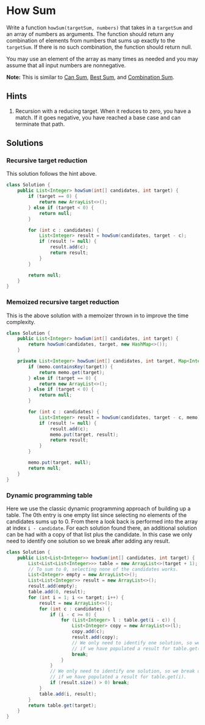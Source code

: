 # How Sum

Write a function `howSum(targetSum, numbers)` that takes in a `targetSum` and an
array of numbers as arguments. The function should return any combination of
elements from numbers that sums up exactly to the `targetSum`. If there is no
such combination, the function should return null.

You may use an element of the array as many times as needed and you may assume
that all input numbers are nonnegative.

**Note:** This is similar to [Can Sum](can-sum), [Best Sum](best-sum), and
[Combination Sum](combination-sum).

## Hints

1. Recursion with a reducing target. When it reduces to zero, you have a match.
   If it goes negative, you have reached a base case and can terminate that
   path.

## Solutions

### Recursive target reduction

This solution follows the hint above.

```java
class Solution {
    public List<Integer> howSum(int[] candidates, int target) {
        if (target == 0) {
            return new ArrayList<>();
        } else if (target < 0) {
            return null;
        }

        for (int c : candidates) {
            List<Integer> result = howSum(candidates, target - c);
            if (result != null) {
                result.add(c);
                return result;
            }
        }

        return null;
    }
}
```

### Memoized recursive target reduction

This is the above solution with a memoizer thrown in to improve the time
complexity.

```java
class Solution {
    public List<Integer> howSum(int[] candidates, int target) {
        return howSum(candidates, target, new HashMap<>());
    }

    private List<Integer> howSum(int[] candidates, int target, Map<Integer, List<Integer>> memo) {
        if (memo.containsKey(target)) {
            return memo.get(target);
        } else if (target == 0) {
            return new ArrayList<>();
        } else if (target < 0) {
            return null;
        }

        for (int c : candidates) {
            List<Integer> result = howSum(candidates, target - c, memo);
            if (result != null) {
                result.add(c);
                memo.put(target, result);
                return result;
            }
        }

        memo.put(target, null);
        return null;
    }
}
```

### Dynamic programming table

Here we use the classic dynamic programming approach of building up a table.
The 0th entry is one empty list since selecting no elements of the candidates
sums up to 0. From there a look back is performed into the array at index
`i - candidate`. For each solution found there, an additional solution can
be had with a copy of that list plus the candidate. In this case we only
need to identify one solution so we break after adding any result.

```java
class Solution {
    public List<List<Integer>> howSum(int[] candidates, int target) {
        List<List<List<Integer>>> table = new ArrayList<>(target + 1);
        // To sum to 0, selecting none of the candidates works.
        List<Integer> empty = new ArrayList<>();
        List<List<Integer>> result = new ArrayList<>();
        result.add(empty);
        table.add(0, result);
        for (int i = 1; i <= target; i++) {
            result = new ArrayList<>();
            for (int c : candidates) {
                if (i - c >= 0) {
                    for (List<Integer> l : table.get(i - c)) {
                        List<Integer> copy = new ArrayList<>(l);
                        copy.add(c);
                        result.add(copy);
                        // We only need to identify one solution, so we break out
                        // if we have populated a result for table.get(i).
                        break;
                    }
                }
                // We only need to identify one solution, so we break out
                // if we have populated a result for table.get(i).
                if (result.size() > 0) break;
            }
            table.add(i, result);
        }
        return table.get(target);
    }
}
```
